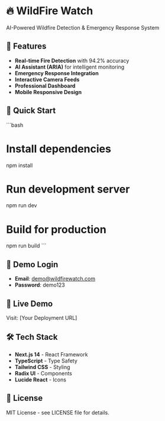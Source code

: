 # 🔥 WildFire Watch

AI-Powered Wildfire Detection & Emergency Response System

## 🌟 Features

- **Real-time Fire Detection** with 94.2% accuracy
- **AI Assistant (ARIA)** for intelligent monitoring
- **Emergency Response Integration**
- **Interactive Camera Feeds**
- **Professional Dashboard**
- **Mobile Responsive Design**

## 🚀 Quick Start

\`\`\`bash
# Install dependencies
npm install

# Run development server
npm run dev

# Build for production
npm run build
\`\`\`

## 🔐 Demo Login

- **Email**: demo@wildfirewatch.com
- **Password**: demo123

## 📱 Live Demo

Visit: [Your Deployment URL]

## 🛠️ Tech Stack

- **Next.js 14** - React Framework
- **TypeScript** - Type Safety
- **Tailwind CSS** - Styling
- **Radix UI** - Components
- **Lucide React** - Icons

## 📄 License

MIT License - see LICENSE file for details.
